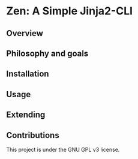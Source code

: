 # Zen: A Simple Jinja2-CLI
## Overview
## Philosophy and goals
## Installation
## Usage
## Extending
## Contributions
This project is under the GNU GPL v3 license.
